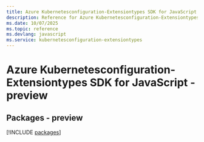 ```yaml
---
title: Azure Kubernetesconfiguration-Extensiontypes SDK for JavaScript
description: Reference for Azure Kubernetesconfiguration-Extensiontypes SDK for JavaScript
ms.date: 10/07/2025
ms.topic: reference
ms.devlang: javascript
ms.service: kubernetesconfiguration-extensiontypes
---
```

# Azure Kubernetesconfiguration-Extensiontypes SDK for JavaScript - preview
## Packages - preview
[!INCLUDE [packages](kubernetesconfiguration-extensiontypes-index.md)]